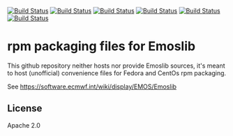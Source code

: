 [![Build Status](https://badges.herokuapp.com/travis/ARPA-SIMC/libemos-rpm?branch=master&env=DOCKER_IMAGE=centos:7&label=centos7)](https://travis-ci.org/ARPA-SIMC/libemos-rpm)
[![Build Status](https://badges.herokuapp.com/travis/ARPA-SIMC/libemos-rpm?branch=master&env=DOCKER_IMAGE=centos:8&label=centos8)](https://travis-ci.org/ARPA-SIMC/libemos-rpm)
[![Build Status](https://badges.herokuapp.com/travis/ARPA-SIMC/libemos-rpm?branch=master&env=DOCKER_IMAGE=fedora:32&label=fedora32)](https://travis-ci.org/ARPA-SIMC/libemos-rpm)
[![Build Status](https://badges.herokuapp.com/travis/ARPA-SIMC/libemos-rpm?branch=master&env=DOCKER_IMAGE=fedora:33&label=fedora33)](https://travis-ci.org/ARPA-SIMC/libemos-rpm)
[![Build Status](https://badges.herokuapp.com/travis/ARPA-SIMC/libemos-rpm?branch=master&env=DOCKER_IMAGE=fedora:rawhide&label=fedorarawhide)](https://travis-ci.org/ARPA-SIMC/libemos-rpm)
[![Build Status](https://copr.fedorainfracloud.org/coprs/simc/stable/package/libemos/status_image/last_build.png)](https://copr.fedorainfracloud.org/coprs/simc/stable/package/libemos/)

# rpm packaging files for Emoslib



This github repository neither hosts nor provide Emoslib sources, it's meant to
host (unofficial) convenience files for Fedora and CentOs rpm packaging.

See https://software.ecmwf.int/wiki/display/EMOS/Emoslib

## License

Apache 2.0
